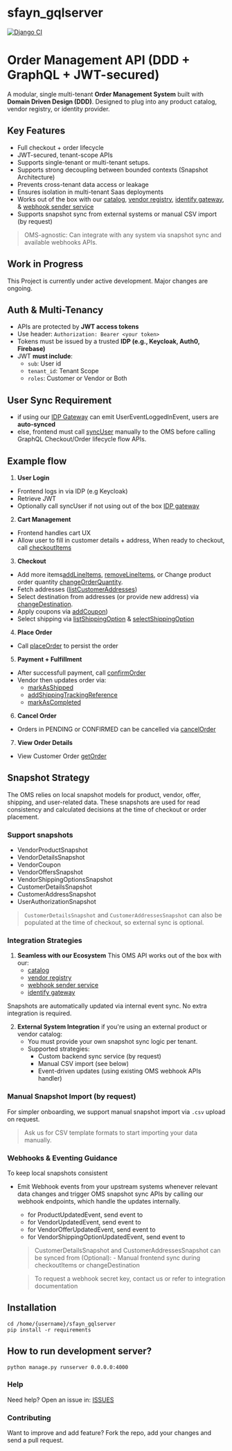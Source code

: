 # sfayn_gqlserver

[![Django CI](https://github.com/sfayn2/sfayn_gqlserver/actions/workflows/django.yml/badge.svg)](https://github.com/sfayn2/sfayn_gqlserver/actions/workflows/django.yml)

# Order Management API (DDD + GraphQL + JWT-secured)

A modular, single multi-tenant **Order Management System** built with **Domain Driven Design (DDD)**. Designed to plug into any product catalog, vendor registry, or identity provider.

## Key Features
- Full checkout + order lifecycle
- JWT-secured, tenant-scope APIs
- Supports single-tenant or multi-tenant setups.
- Supports strong decoupling between bounded contexts (Snapshot Architecture)
- Prevents cross-tenant data access or leakage
- Ensures isolation in multi-tenant Saas deployments
- Works out of the box with our [catalog](https://github.com/sfayn2/catalog_service), [vendor registry](https://github.com/sfayn2/vendor_registry), [identify gateway](https://github.com/sfayn2/identity_gateway), & [webhook sender service](https://github.com/sfayn2/webhook_sender_service)
- Supports snapshot sync from external systems or manual CSV import (by request)


> OMS-agnostic: Can integrate with any system via snapshot sync and available webhooks APIs.


## Work in Progress
This Project is currently under active development. Major changes are ongoing.


## Auth & Multi-Tenancy

- APIs are protected by **JWT access tokens**
- Use header: `Authorization: Bearer <your token>`
- Tokens must be issued by a trusted **IDP (e.g., Keycloak, Auth0, Firebase)**
- JWT **must include**:
    - `sub`: User id
    - `tenant_id`: Tenant Scope
    - `roles`: Customer or Vendor or Both


## User Sync Requirement

- if using our [IDP Gateway](https://github.com/sfayn2/identity_gateway) can emit UserEventLoggedInEvent, users are **auto-synced**
- else, frontend must call [syncUser]() manually to the OMS before calling GraphQL Checkout/Order lifecycle flow APIs.


## Example flow
1. **User Login**
* Frontend logs in via IDP (e.g Keycloak)
* Retrieve JWT
* Optionally call syncUser if not using out of the box [IDP gateway](https://github.com/sfayn2/identity_gateway)
2. **Cart Management**
* Frontend handles cart UX
* Allow user to fill in customer details + address, When ready to checkout, call [checkoutItems](./mutations/checkout_items.graphql)
3. **Checkout**
* Add more items[addLineItems](./mutations/add_line_items.graphql), [removeLineItems](./mutations/remove_line_items.graphql), or Change product order quantity [changeOrderQuantity](./mutations/change_order_quantity.graphql).
* Fetch addresses ([listCustomerAddresses](./mutations/list_customer_addresses.graphql))
* Select destination from addresses (or provide new address) via [changeDestination](./mutations/change_destination.graphql).
* Apply coupons via  [addCoupon](./mutations/add_coupon.graphql))
* Select shipping via [listShippingOption](./mutations/list_shipping_option.graphql) & [selectShippingOption](./mutations/selection_shipping_option.graphql)
4. **Place Order**
* Call [placeOrder](./mutations/place_order.graphql) to persist the order
5. **Payment + Fulfillment**
* After successfull payment, call [confirmOrder](./mutations/confirm_order.graphql)
* Vendor then updates order via:
    * [markAsShipped](./mutations/mark_as_shipped.graphql)
    * [addShippingTrackingReference](./mutations/add_shipping_tracking_reference.graphql)
    * [markAsCompleted](./mutations/mark_as_completed.graphql)
6. **Cancel Order**
* Orders in PENDING or CONFIRMED can be cancelled via [cancelOrder](./mutations/cancel_order.graphql)
7. **View Order Details**
* View Customer Order [getOrder](./mutations/get_order.graphql)

## Snapshot Strategy

The OMS relies on local snapshot models for product, vendor, offer, shipping, and user-related data. These  snapshots are used for read consistency and calculated decisions at the time of checkout or order placement.

### Support snapshots
- VendorProductSnapshot
- VendorDetailsSnapshot
- VendorCoupon
- VendorOffersSnapshot
- VendorShippingOptionsSnapshot
- CustomerDetailsSnapshot
- CustomerAddressSnapshot
- UserAuthorizationSnapshot

> `CustomerDetailsSnapshot` and `CustomerAddressesSnapshot` can also be populated at the time of checkout, so external sync is optional.


### Integration Strategies

1. **Seamless with our Ecosystem**
    This OMS API works out of the box with our:
    - [catalog](https://github.com/sfayn2/catalog_service)
    - [vendor registry](https://github.com/sfayn2/vendor_registry)
    - [webhook sender service](https://github.com/sfayn2/webhook_sender_service)
    - [identify gateway](https://github.com/sfayn2/identity_gateway)

Snapshots are automatically updated via internal event sync. No extra integration is required.

2. **External System Integration**
if you're using an external product or vendor catalog:
    - You must provide your own snapshot sync logic per tenant.
    - Supported strategies:
        - Custom backend sync service (by request)
        - Manual CSV import (see below)
        - Event-driven updates (using existing OMS webhook APIs handler)

### Manual Snapshot Import (by request)
For simpler onboarding, we support manual snapshot import via `.csv` upload on request.

> Ask us for CSV template formats to start importing your data manually.

### Webhooks & Eventing Guidance
To keep local snapshots consistent

- Emit Webhook events from your upstream systems whenever relevant data changes and trigger OMS snapshot sync APIs by calling our webhook endpoints, which handle the updates internally.
    - for ProductUpdatedEvent, send event to 
    - for VendorUpdatedEvent, send event to
    - for VendorOfferUpdatedEvent, send event to
    - for VendorShippingOptionUpdatedEvent, send event to

    > CustomerDetailsSnapshot and CustomerAddressesSnapshot can be synced from (Optional):
        - Manual frontend sync during checkoutItems or changeDestination

    > To request a webhook secret key, contact us or refer to integration documentation

## Installation 
```
cd /home/{username}/sfayn_gqlserver
pip install -r requirements
```

## How to run development server? 
```
python manage.py runserver 0.0.0.0:4000
```


### Help

Need help? Open an issue in: [ISSUES](https://github.com/sfayn2/sfayn_gqlserver/issues)


### Contributing
Want to improve and add feature? Fork the repo, add your changes and send a pull request.




